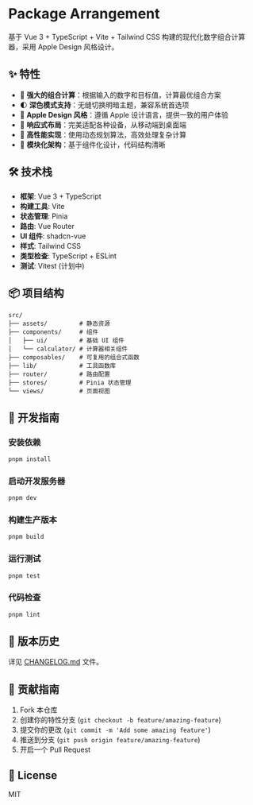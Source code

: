 # Package Arrangement

基于 Vue 3 + TypeScript + Vite + Tailwind CSS 构建的现代化数字组合计算器，采用 Apple Design 风格设计。

## ✨ 特性

- 🧮 **强大的组合计算**：根据输入的数字和目标值，计算最优组合方案
- 🌓 **深色模式支持**：无缝切换明暗主题，兼容系统首选项
- 🎨 **Apple Design 风格**：遵循 Apple 设计语言，提供一致的用户体验
- 📱 **响应式布局**：完美适配各种设备，从移动端到桌面端
- 🚀 **高性能实现**：使用动态规划算法，高效处理复杂计算
- 🧩 **模块化架构**：基于组件化设计，代码结构清晰

## 🛠️ 技术栈

- **框架**: Vue 3 + TypeScript
- **构建工具**: Vite
- **状态管理**: Pinia
- **路由**: Vue Router
- **UI 组件**: shadcn-vue
- **样式**: Tailwind CSS
- **类型检查**: TypeScript + ESLint
- **测试**: Vitest (计划中)

## 📦 项目结构

```
src/
├── assets/         # 静态资源
├── components/     # 组件
│   ├── ui/         # 基础 UI 组件
│   └── calculator/ # 计算器相关组件
├── composables/    # 可复用的组合式函数
├── lib/            # 工具函数库
├── router/         # 路由配置
├── stores/         # Pinia 状态管理
└── views/          # 页面视图
```

## 🚀 开发指南

### 安装依赖

```bash
pnpm install
```

### 启动开发服务器

```bash
pnpm dev
```

### 构建生产版本

```bash
pnpm build
```

### 运行测试

```bash
pnpm test
```

### 代码检查

```bash
pnpm lint
```

## 🔄 版本历史

详见 [CHANGELOG.md](./CHANGELOG.md) 文件。

## 🤝 贡献指南

1. Fork 本仓库
2. 创建你的特性分支 (`git checkout -b feature/amazing-feature`)
3. 提交你的更改 (`git commit -m 'Add some amazing feature'`)
4. 推送到分支 (`git push origin feature/amazing-feature`)
5. 开启一个 Pull Request

## 📝 License

MIT
